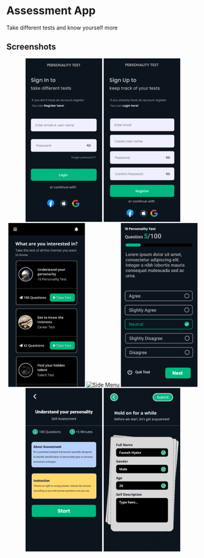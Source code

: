 # Assessment App

Take different tests and know yourself more

## Screenshots
<p align="center">
  <img src="https://github.com/faseehhyder/personality_tester/blob/master/AppUI/Login.png" width="200" title="Login Page">
  <img src="https://github.com/faseehhyder/personality_tester/blob/master/AppUI/Register.png" width="200" alt="SignUp Page">
  <img src="https://github.com/faseehhyder/personality_tester/blob/master/AppUI/Home.png" width="200" alt="Main Page">
  <img src="https://github.com/faseehhyder/personality_tester/blob/master/AppUI/SlideMenu.png" width="200" alt="Side Menu">
  <img src="https://github.com/faseehhyder/personality_tester/blob/master/AppUI/Test.png" width="200" alt="Test Page">
  <img src="https://github.com/faseehhyder/personality_tester/blob/master/AppUI/About.png" width="200" alt="About Test Page">
  <img src="https://github.com/faseehhyder/personality_tester/blob/master/AppUI/Data.png" width="200" alt="Form">
</p>
